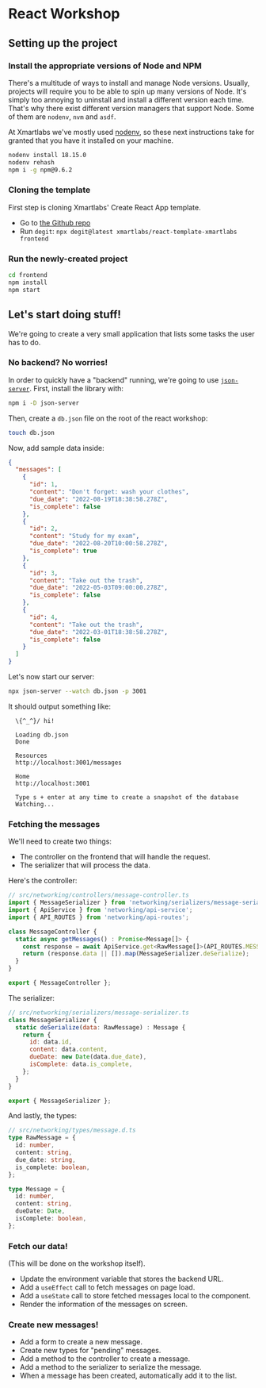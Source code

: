 # React Workshop

## Setting up the project

### Install the appropriate versions of Node and NPM

There's a multitude of ways to install and manage Node versions. Usually, projects will require you to be able to spin up many versions of Node. It's simply too annoying to uninstall and install a different version each time. That's why there exist different version managers that support Node. Some of them are `nodenv`, `nvm` and `asdf`.

At Xmartlabs we've mostly used [nodenv](https://github.com/nodenv/nodenv), so these next instructions take for granted that you have it installed on your machine.

```sh
nodenv install 18.15.0
nodenv rehash
npm i -g npm@9.6.2
```

### Cloning the template

First step is cloning Xmartlabs' Create React App template.

* Go to [the Github repo](https://github.com/xmartlabs/react-template-xmartlabs)
* Run `degit`: `npx degit@latest xmartlabs/react-template-xmartlabs frontend`

### Run the newly-created project

```sh
cd frontend
npm install
npm start
```

## Let's start doing stuff!

We're going to create a very small application that lists some tasks the user has to do.

### No backend? No worries!

In order to quickly have a "backend" running, we're going to use [`json-server`](https://github.com/typicode/json-server). First, install the library with:

```sh
npm i -D json-server
```

Then, create a `db.json` file on the root of the react workshop:

```sh
touch db.json
```

Now, add sample data inside:

```json
{
  "messages": [
    {
      "id": 1,
      "content": "Don't forget: wash your clothes",
      "due_date": "2022-08-19T18:38:58.278Z",
      "is_complete": false
    },
    {
      "id": 2,
      "content": "Study for my exam",
      "due_date": "2022-08-20T10:00:58.278Z",
      "is_complete": true
    },
    {
      "id": 3,
      "content": "Take out the trash",
      "due_date": "2022-05-03T09:00:00.278Z",
      "is_complete": false
    },
    {
      "id": 4,
      "content": "Take out the trash",
      "due_date": "2022-03-01T18:38:58.278Z",
      "is_complete": false
    }
  ]
}
```

Let's now start our server:

```sh
npx json-server --watch db.json -p 3001
```

It should output something like:

```text
  \{^_^}/ hi!

  Loading db.json
  Done

  Resources
  http://localhost:3001/messages

  Home
  http://localhost:3001

  Type s + enter at any time to create a snapshot of the database
  Watching...
```

### Fetching the messages

We'll need to create two things:

* The controller on the frontend that will handle the request.
* The serializer that will process the data.

Here's the controller:

```js
// src/networking/controllers/message-controller.ts
import { MessageSerializer } from 'networking/serializers/message-serializer';
import { ApiService } from 'networking/api-service';
import { API_ROUTES } from 'networking/api-routes';

class MessageController {
  static async getMessages() : Promise<Message[]> {
    const response = await ApiService.get<RawMessage[]>(API_ROUTES.MESSAGES);
    return (response.data || []).map(MessageSerializer.deSerialize);
  }
}

export { MessageController };
```

The serializer:

```js
// src/networking/serializers/message-serializer.ts
class MessageSerializer {
  static deSerialize(data: RawMessage) : Message {
    return {
      id: data.id,
      content: data.content,
      dueDate: new Date(data.due_date),
      isComplete: data.is_complete,
    };
  }
}

export { MessageSerializer };
```

And lastly, the types:

```ts
// src/networking/types/message.d.ts
type RawMessage = {
  id: number,
  content: string,
  due_date: string,
  is_complete: boolean,
};

type Message = {
  id: number,
  content: string,
  dueDate: Date,
  isComplete: boolean,
};
```

### Fetch our data!

(This will be done on the workshop itself).

* Update the environment variable that stores the backend URL.
* Add a `useEffect` call to fetch messages on page load.
* Add a `useState` call to store fetched messages local to the component.
* Render the information of the messages on screen.

### Create new messages!

* Add a form to create a new message.
* Create new types for "pending" messages.
* Add a method to the controller to create a message.
* Add a method to the serializer to serialize the message.
* When a message has been created, automatically add it to the list.
